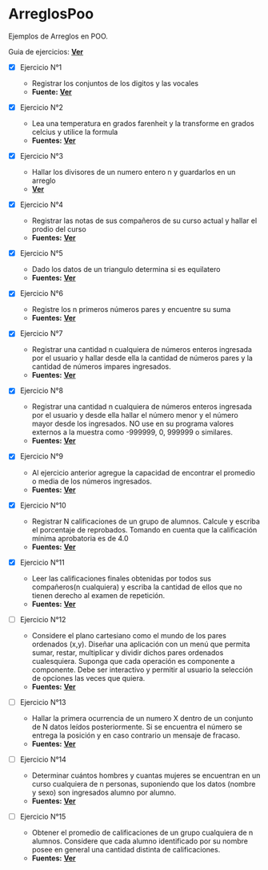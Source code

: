 # ArreglosPoo

Ejemplos de Arreglos en POO.

Guia de ejercicios: **[Ver](https://github.com/silverfox78/ArreglosPoo/blob/master/EjerMuyBasArreglos1_JAVA.pdf)**

- [x] Ejercicio N°1 
    - Registrar los conjuntos de los digitos y las vocales
    - **Fuente:** **[Ver](https://github.com/silverfox78/ArreglosPoo/blob/master/src/main/java/ciisa/poo/arreglo/Ejercicio01.java)**

- [x] Ejercicio N°2 
    - Lea una temperatura en grados farenheit y la transforme en grados celcius y utilice la formula
    - **Fuentes:** **[Ver](https://github.com/silverfox78/ArreglosPoo/blob/master/src/main/java/ciisa/poo/arreglo/Ejercicio02.java)**

- [x] Ejercicio N°3 
    - Hallar los divisores de un numero entero n y guardarlos en un arreglo
    - **[Ver](https://github.com/silverfox78/ArreglosPoo/blob/master/src/main/java/ciisa/poo/arreglo/Ejercicio03.java)**

- [x] Ejercicio N°4 
    - Registrar las notas de sus compañeros de su curso actual y hallar el prodio del curso
    - **Fuentes:** **[Ver](https://github.com/silverfox78/ArreglosPoo/blob/master/src/main/java/ciisa/poo/arreglo/Ejercicio04.java)**

- [x] Ejercicio N°5 
    - Dado los datos de un triangulo determina si es equilatero
    - **Fuentes:** **[Ver](https://github.com/silverfox78/ArreglosPoo/blob/master/src/main/java/ciisa/poo/arreglo/Ejercicio05/Triangulo.java)**

- [x] Ejercicio N°6 
    - Registre los n primeros números pares y encuentre su suma
    - **Fuentes:** **[Ver](https://github.com/silverfox78/ArreglosPoo/blob/master/src/main/java/ciisa/poo/arreglo/Ejercicio06/Pares.java)**

- [x] Ejercicio N°7
    - Registrar una cantidad n cualquiera de números enteros ingresada por el usuario y hallar desde ella la cantidad de números pares y la cantidad de números impares ingresados.  
    - **Fuentes:** **[Ver](https://github.com/silverfox78/ArreglosPoo/blob/master/src/main/java/ciisa/poo/arreglo/Ejercicio07/AnalisisNumeros.java)**

- [x] Ejercicio N°8
    - Registrar una cantidad n cualquiera de números enteros ingresada por el usuario y desde ella hallar el número menor y el número mayor desde los  ingresados. NO use en su programa valores externos a la muestra como -999999, 0, 999999 o similares.  
    - **Fuentes:** **[Ver](https://github.com/silverfox78/ArreglosPoo/blob/master/src/main/java/ciisa/poo/arreglo/Ejercicio08/Extremos.java)**

- [x] Ejercicio N°9
    - Al ejercicio anterior agregue la capacidad de encontrar el promedio o media de los números ingresados.  
    - **Fuentes:** **[Ver](https://github.com/silverfox78/ArreglosPoo/blob/master/src/main/java/ciisa/poo/arreglo/Ejercicio09/Extremos.java)**

- [x] Ejercicio N°10
    - Registrar N calificaciones de un grupo de alumnos. Calcule y escriba el porcentaje de reprobados. Tomando en cuenta que la calificación mínima aprobatoria es de 4.0  
    - **Fuentes:** **[Ver](https://github.com/silverfox78/ArreglosPoo/blob/master/src/main/java/ciisa/poo/arreglo/Ejercicio10/Notas.java)**

- [x] Ejercicio N°11
    - Leer las calificaciones finales obtenidas por todos sus compañeros(n cualquiera)  y escriba la cantidad de ellos que no tienen derecho al examen de repetición.  
    - **Fuentes:** **[Ver](https://github.com/silverfox78/ArreglosPoo/blob/master/src/main/java/ciisa/poo/arreglo/Ejercicio11/Curso.java)**

- [ ] Ejercicio N°12
    - Considere el plano cartesiano como el mundo de los pares ordenados (x,y). Diseñar una aplicación con un menú que permita sumar, restar, multiplicar y dividir dichos pares ordenados cualesquiera. Suponga que cada operación es componente a componente. Debe ser interactivo y permitir al usuario la selección de opciones  las veces que quiera.  
    - **Fuentes:** **[Ver](https://github.com/silverfox78/ArreglosPoo/blob/master/src/main/java/ciisa/poo/arreglo/Ejercicio12.java)**

- [ ] Ejercicio N°13
    - Hallar la primera ocurrencia de un numero X dentro de un conjunto de N datos leídos posteriormente. Si se encuentra el número se entrega la posición y en caso contrario un mensaje de fracaso.  
    - **Fuentes:** **[Ver](https://github.com/silverfox78/ArreglosPoo/blob/master/src/main/java/ciisa/poo/arreglo/Ejercicio13.java)**

- [ ] Ejercicio N°14
    - Determinar cuántos hombres y cuantas mujeres se encuentran en un curso cualquiera de n personas, suponiendo que los datos (nombre y sexo) son ingresados alumno por alumno.  
    - **Fuentes:** **[Ver](https://github.com/silverfox78/ArreglosPoo/blob/master/src/main/java/ciisa/poo/arreglo/Ejercicio14.java)**

- [ ] Ejercicio N°15
    - Obtener el promedio de calificaciones de un grupo cualquiera de n alumnos. Considere que cada alumno identificado por su nombre posee en general una cantidad distinta de calificaciones. 
    - **Fuentes:** **[Ver](https://github.com/silverfox78/ArreglosPoo/blob/master/src/main/java/ciisa/poo/arreglo/Ejercicio15.java)**
